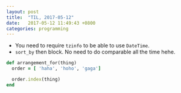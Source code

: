 ```yaml
---
layout: post
title:  "TIL, 2017-05-12"
date:   2017-05-12 11:49:43 +0800
categories: programming
---
```


- You need to require `tzinfo` to be able to use `DateTime`.
- `sort_by` then block. No need to do comparable all the time hehe.

``` ruby
def arrangement_for(thing)
  order = [ 'haha', 'hoho', 'gaga']

  order.index(thing)
end
```

